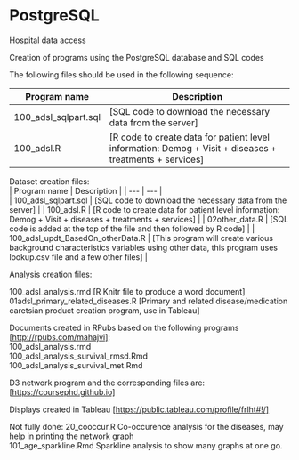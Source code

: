 # PostgreSQL
Hospital data access

Creation of programs using the PostgreSQL database and SQL codes

The following files should be used in the following sequence:  

| Program name | Description |
| --- | --- |
| 100_adsl_sqlpart.sql | [SQL code to download the necessary data from the server] |
| 100_adsl.R | [R code to create data for patient level information: Demog + Visit + diseases + treatments + services]  |

Dataset creation files:  
| Program name | Description |
| --- | --- |  
| 100_adsl_sqlpart.sql | [SQL code to download the necessary data from the server] |
| 100_adsl.R | [R code to create data for patient level information: Demog + Visit + diseases + treatments + services] |
| 02other_data.R | [SQL code is added at the top of the file and then followed by R code] |
| 100_adsl_updt_BasedOn_otherData.R | [This program will create various background characteristics variables using other data, this program uses lookup.csv file and a few other files] |

Analysis creation files:

100_adsl_analysis.rmd                  [R Knitr file to produce a word document]  
01adsl_primary_related_diseases.R      [Primary and related disease/medication caretsian product creation program, use in Tableau]  

Documents created in RPubs based on the following programs [http://rpubs.com/mahajvi]:  
100_adsl_analysis.rmd  
100_adsl_analysis_survival_rmsd.Rmd  
100_adsl_analysis_survival_met.Rmd  

D3 network program and the corresponding files are: [https://coursephd.github.io]

Displays created in Tableau [https://public.tableau.com/profile/frlht#!/]  

Not fully done:
20_cooccur.R           Co-occurence analysis for the diseases, may help in printing the network graph  
101_age_sparkline.Rmd  Sparkline analysis to show many graphs at one go.  

